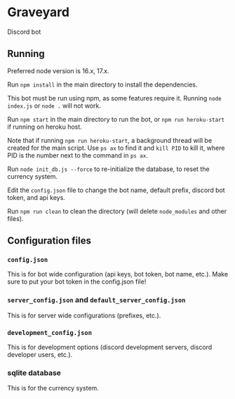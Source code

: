 # Graveyard
Discord bot

## Running

Preferred node version is 16.x, 17.x.

Run `npm install` in the main directory to install the dependencies.

This bot must be run using npm, as some features require it. Running `node index.js` or `node .` will not work.

Run `npm start` in the main directory to run the bot, or `npm run heroku-start` if running on heroku host.

Note that if running `npm run heroku-start`, a background thread will be created for the main script. Use `ps ax` to find it and `kill PID` to kill it, where PID is the number next to the command in `ps ax`.

Run `node init_db.js --force` to re-initialize the database, to reset the currency system.

Edit the `config.json` file to change the bot name, default prefix, discord bot token, and api keys.

Run `npm run clean` to clean the directory (will delete `node_modules` and other files).

## Configuration files

### `config.json`

This is for bot wide configuration (api keys, bot token, bot name, etc.).
Make sure to put your bot token in the config.json file!

### `server_config.json` and `default_server_config.json`

This is for server wide configurations (prefixes, etc.).

### `development_config.json`

This is for development options (discord development servers, discord developer users, etc.).

### sqlite database

This is for the currency system.

